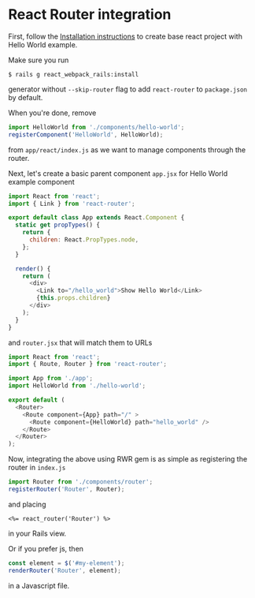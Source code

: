 # React Router integration

First, follow the [Installation instructions](../../README.md#installation) to create base react project with Hello World example.

Make sure you run

    $ rails g react_webpack_rails:install

generator without `--skip-router` flag to add `react-router` to `package.json` by default.

When you're done, remove

```js
import HelloWorld from './components/hello-world';
registerComponent('HelloWorld', HelloWorld);
```

from `app/react/index.js` as we want to manage components through the router.

Next, let's create a basic parent component `app.jsx` for Hello World example component

```js
import React from 'react';
import { Link } from 'react-router';

export default class App extends React.Component {
  static get propTypes() {
    return {
      children: React.PropTypes.node,
    };
  }

  render() {
    return (
      <div>
        <Link to="/hello_world">Show Hello World</Link>
        {this.props.children}
      </div>
    );
  }
}
```

and `router.jsx` that will match them to URLs

```js
import React from 'react';
import { Route, Router } from 'react-router';

import App from './app';
import HelloWorld from './hello-world';

export default (
  <Router>
    <Route component={App} path="/" >
      <Route component={HelloWorld} path="hello_world" />
    </Route>
  </Router>
);
```

Now, integrating the above using RWR gem is as simple as registering the router in `index.js`

```js
import Router from './components/router';
registerRouter('Router', Router);
```

and placing

```erb
<%= react_router('Router') %>
```

in your Rails view.

Or if you prefer js, then

```js
const element = $('#my-element');
renderRouter('Router', element);
```
in a Javascript file.
